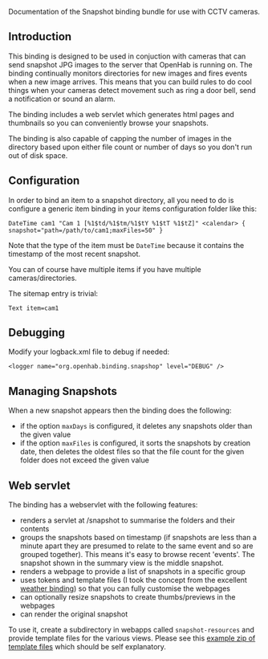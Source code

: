 Documentation of the Snapshot binding bundle for use with CCTV cameras.

## Introduction

This binding is designed to be used in conjuction with cameras that can send snapshot JPG images to the server that OpenHab is running on.  The binding continually monitors directories for new images and fires events when a new image arrives.  This means that you can build rules to do cool things when your cameras detect movement such as ring a door bell, send a notification or sound an alarm.

The binding includes a web servlet which generates html pages and thumbnails so you can conveniently browse your snapshots.

The binding is also capable of capping the number of images in the directory based upon either file count or number of days so you don't run out of disk space.

## Configuration

In order to bind an item to a snapshot directory, all you need to do is configure a generic item binding in your items configuration folder like this:

`DateTime cam1 "Cam 1 [%1$td/%1$tm/%1$tY %1$tT %1$tZ]" <calendar> { snapshot="path=/path/to/cam1;maxFiles=50" }`

Note that the type of the item must be `DateTime` because it contains the timestamp of the most recent snapshot.

You can of course have multiple items if you have multiple cameras/directories.

The sitemap entry is trivial:

`Text item=cam1`

## Debugging

Modify your logback.xml file to debug if needed:

`<logger name="org.openhab.binding.snapshop" level="DEBUG" />`

## Managing Snapshots

When a new snapshot appears then the binding does the following:

* if the option `maxDays` is configured, it deletes any snapshots older than the given value
* if the option `maxFiles` is configured, it sorts the snapshots by creation date, then deletes the oldest files so that the file count for the given folder does not exceed the given value

## Web servlet

The binding has a webservlet with the following features:

* renders a servlet at /snapshot to summarise the folders and their contents
* groups the snapshots based on timestamp (if snapshots are less than a minute apart they are presumed to relate to the same event and so are grouped together). This means it's easy to browse recent 'events'. The snapshot shown in the summary view is the middle snapshot.
* renders a webpage to provide a list of snapshots in a specific group
* uses tokens and template files (I took the concept from the excellent [weather binding](https://github.com/openhab/openhab/wiki/Weather-Binding)) so that you can fully customise the webpages
* can optionally resize snapshots to create thumbs/previews in the webpages
* can render the original snapshot

To use it, create a subdirectory in webapps called `snapshot-resources` and provide template files for the various views.  Please see this [example zip of template files](https://drive.google.com/file/d/0B3zmi0FWXByrT1VzTWJ6N3p0a3M/view?usp=sharing) which should be self explanatory.